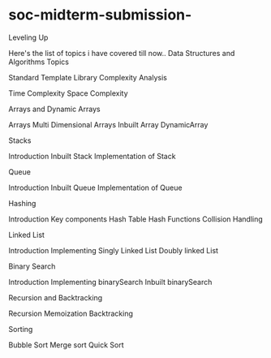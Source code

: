 # soc-midterm-submission-
Leveling Up


Here's the list of topics i have covered till now..
Data Structures and Algorithms Topics

Standard Template Library
Complexity Analysis

Time Complexity
Space Complexity


Arrays and Dynamic Arrays

Arrays
Multi Dimensional Arrays
Inbuilt Array
DynamicArray


Stacks

Introduction
Inbuilt Stack
Implementation of Stack


Queue

Introduction
Inbuilt Queue
Implementation of Queue


Hashing

Introduction
Key components
Hash Table
Hash Functions
Collision Handling


Linked List

Introduction
Implementing Singly Linked List
Doubly linked List


Binary Search

Introduction
Implementing binarySearch
Inbuilt binarySearch


Recursion and Backtracking

Recursion
Memoization
Backtracking


Sorting

Bubble Sort
Merge sort
Quick Sort
